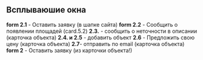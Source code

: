 Всплываюшие окна
---

**form 2.1** - Оставить заявку (в шапке сайта)
**form 2.2** - Сообщить о появлении площадей (card.5.2)
**2.3.** - сообщить о неточности в описании (карточка объекта)
**2.4. и 2.5** - добавить объект
**2.6** - Предложить свою цену (карточка объекта)
**2.7**- отправить по email (карточка объекта)
**form 2** - Оставить заявку (из карточки объекта!)